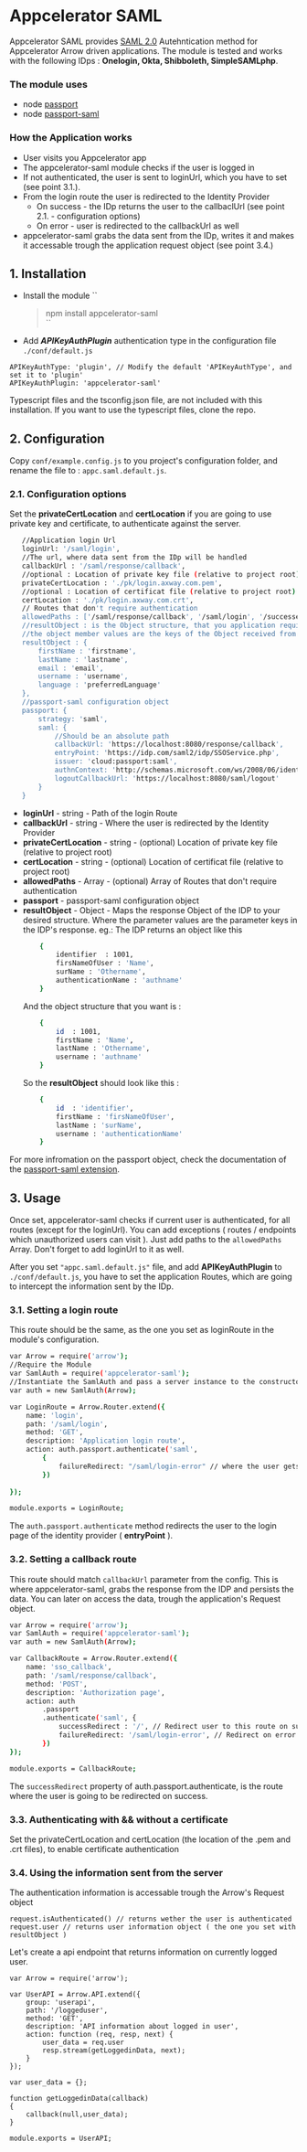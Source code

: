 # Appcelerator SAML
Appcelerator SAML provides [SAML 2.0](http://en.wikipedia.org/wiki/SAML_2.0) Autehntication method for Appcelerator Arrow driven applications. 
The module is tested and works with the following IDps : **Onelogin, Okta, Shibboleth, SimpleSAMLphp**. 

### The module uses
* node [passport](http://passportjs.org/)
* node [passport-saml](https://github.com/bergie/passport-saml)

### How the Application works

*   User visits you Appcelerator app
*   The appcelerator-saml module checks if the user is logged in
*   If not authenticated, the user is sent to loginUrl, which you have to set (see point 3.1.).
*   From the login route the user is redirected to the Identity Provider
    *   On success - the IDp returns the user to the callbaclUrl (see point 2.1. - configuration options)
    *   On error - user is redirected to the callbackUrl as well
*   appcelerator-saml grabs the data sent from the IDp, writes it and makes it accessable trough the application request object (see point 3.4.)
    

## 1.   Installation
* Install the module
    ``
    > npm install appcelerator-saml       
    ``
*   Add ***APIKeyAuthPlugin*** authentication type in the configuration file `./conf/default.js`
```
APIKeyAuthType: 'plugin', // Modify the default 'APIKeyAuthType', and set it to 'plugin'
APIKeyAuthPlugin: 'appcelerator-saml' 
```

Typescript files and the tsconfig.json file, are not included with this installation.
If you want to use the typescript files, clone the repo.

## 2.  Configuration
 Copy ``conf/example.config.js`` to you project's configuration folder, and rename the file to : 
 ``appc.saml.default.js``.
 ### 2.1.   Configuration options
 Set  the **privateCertLocation** and **certLocation** if you are going to use private key and certificate, to authenticate against the server.
 
 ```sh
    //Application login Url
    loginUrl: '/saml/login',
    //The url, where data sent from the IDp will be handled
    callbackUrl : '/saml/response/callback',
    //optional : Location of private key file (relative to project root)
    privateCertLocation : './pk/login.axway.com.pem',
    //optional : Location of certificat file (relative to project root)
    certLocation : './pk/login.axway.com.crt',
    // Routes that don't require authentication
    allowedPaths : ['/saml/response/callback', '/saml/login', '/successed'],
    //resultObject : is the Object structure, that you application requires
    //the object member values are the keys of the Object received from the IDp 
    resultObject : {
        firstName : 'firstname',
        lastName : 'lastname',
        email : 'email',
        username : 'username',
        language : 'preferredLanguage'
    },
    //passport-saml configuration object
    passport: {
        strategy: 'saml',
        saml: {
            //Should be an absolute path
            callbackUrl: 'https://localhost:8080/response/callback',
            entryPoint: 'https://idp.com/saml2/idp/SSOService.php',
            issuer: 'cloud:passport:saml',
            authnContext: 'http://schemas.microsoft.com/ws/2008/06/identity/authenticationmethod/windows',
            logoutCallbackUrl: 'https://localhost:8080/saml/logout'
        }
    }
 ```
*   **loginUrl** - string - Path of the login Route
*   **callbackUrl** - string - Where the user is redirected by the Identity Provider
*   **privateCertLocation** - string - (optional) Location of private key file (relative to project root)  
*   **certLocation** - string - (optional) Location of certificat file (relative to project root)
*   **allowedPaths** - Array - (optional) Array of Routes that don't require authentication
*   **passport** - passport-saml configuration object
*   **resultObject** - Object - Maps the response Object of the IDP to your desired structure. Where the parameter values are the parameter keys in the IDP's response. eg.: The IDP returns an object like this 
    ```sh
        {
            identifier  : 1001,
            firsNameOfUser : 'Name',
            surName : 'Othername',
            authenticationName : 'authname'
        }
    ```
    And the object structure that you want is :
    ```sh
        {
            id  : 1001,
            firstName : 'Name',
            lastName : 'Othername',
            username : 'authname'
        }
    ```
    So the **resultObject** should look like this :
    ```sh
        {
            id  : 'identifier',
            firstName : 'firsNameOfUser',
            lastName : 'surName',
            username : 'authenticationName'
        }
    ```
    

 For more infromation on the passport object, check the documentation of the [passport-saml extension](https://github.com/bergie/passport-saml).

 ## 3.  Usage
 
 Once set, appcelerator-saml checks if current user is authenticated, for all routes (except for the loginUrl). You can add exceptions ( routes / endpoints which unauthorized users can visit ). Just add paths to the `allowedPaths` Array. Don't forget to add loginUrl to it as well.
 
After you set `"appc.saml.default.js"` file, and add **APIKeyAuthPlugin** to `./conf/default.js`, you have to set the application Routes, which are going to intercept the information sent by the IDp.

### 3.1.    Setting a login route
This route should be the same, as the one you set as loginRoute in the module's configuration.

```sh
var Arrow = require('arrow');
//Require the Module
var SamlAuth = require('appcelerator-saml');
//Instantiate the SamlAuth and pass a server instance to the constructor
var auth = new SamlAuth(Arrow);

var LoginRoute = Arrow.Router.extend({
    name: 'login',
    path: '/saml/login',
    method: 'GET',
    description: 'Application login route',
    action: auth.passport.authenticate('saml',
        {
            failureRedirect: "/saml/login-error" // where the user gets redirected on errror
        })
        
});

module.exports = LoginRoute;
```
The `auth.passport.authenticate` method redirects the user to the login page of the identity provider ( **entryPoint** ).

### 3.2.    Setting a callback route
This route should match `callbackUrl` parameter from the config. This is where appcelerator-saml, grabs the response from the IDP and persists the data. You can later on access the data, trough the application's Request object.

```sh
var Arrow = require('arrow');
var SamlAuth = require('appcelerator-saml');
var auth = new SamlAuth(Arrow);

var CallbackRoute = Arrow.Router.extend({
    name: 'sso_callback',
    path: '/saml/response/callback',
    method: 'POST',
    description: 'Authorization page',
    action: auth
        .passport
        .authenticate('saml', {
            successRedirect : '/', // Redirect user to this route on success
            failureRedirect: '/saml/login-error', // Redirect on error
        })
}); 

module.exports = CallbackRoute;
```
The `successRedirect` property of auth.passport.authenticate, is the route where the user is going to be redirected on success.

### 3.3.    Authenticating with && without a certificate
Set the privateCertLocation and certLocation (the location of the .pem and .crt files), to enable certificate authentication

### 3.4.    Using the information sent from the server
The authentication information is accessable trough the Arrow's Request object

    request.isAuthenticated() // returns wether the user is authenticated
    request.user // returns user information object ( the one you set with resultObject )

Let's create a api endpoint that returns information on currently logged user.

    var Arrow = require('arrow');
    
    var UserAPI = Arrow.API.extend({
    	group: 'userapi',
    	path: '/loggeduser',
    	method: 'GET',
    	description: 'API information about logged in user',
    	action: function (req, resp, next) {
            user_data = req.user
    		resp.stream(getLoggedinData, next);
    	}
    });
    
    var user_data = {};
    
    function getLoggedinData(callback)
    {
    	callback(null,user_data);
    }
    
    module.exports = UserAPI;



